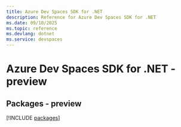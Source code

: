```yaml
---
title: Azure Dev Spaces SDK for .NET
description: Reference for Azure Dev Spaces SDK for .NET
ms.date: 09/10/2025
ms.topic: reference
ms.devlang: dotnet
ms.service: devspaces
---
```

# Azure Dev Spaces SDK for .NET - preview
## Packages - preview
[!INCLUDE [packages](dev-spaces-index.md)]